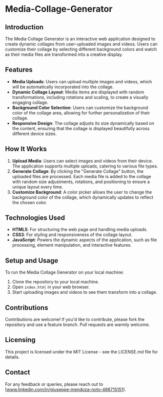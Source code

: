 # Media-Collage-Generator

## Introduction
The Media Collage Generator is an interactive web application designed to create dynamic collages from user-uploaded images and videos. Users can customize their collage by selecting different background colors and watch as their media files are transformed into a creative display.

## Features
- **Media Uploads**: Users can upload multiple images and videos, which will be automatically incorporated into the collage.
- **Dynamic Collage Layout**: Media items are displayed with random transformations, including rotations and scaling, to create a visually engaging collage.
- **Background Color Selection**: Users can customize the background color of the collage area, allowing for further personalization of their collage.
- **Responsive Design**: The collage adjusts its size dynamically based on the content, ensuring that the collage is displayed beautifully across different device sizes.

## How It Works
1. **Upload Media**: Users can select images and videos from their device. The application supports multiple uploads, catering to various file types.
2. **Generate Collage**: By clicking the "Generate Collage" button, the uploaded files are processed. Each media file is added to the collage with random size adjustments, rotations, and positioning to ensure a unique layout every time.
3. **Customize Background**: A color picker allows the user to change the background color of the collage, which dynamically updates to reflect the chosen color.

## Technologies Used
- **HTML5**: For structuring the web page and handling media uploads.
- **CSS3**: For styling and responsiveness of the collage layout.
- **JavaScript**: Powers the dynamic aspects of the application, such as file processing, element manipulation, and interactive features.

## Setup and Usage
To run the Media Collage Generator on your local machine:
1. Clone the repository to your local machine.
2. Open `index.html` in your web browser.
3. Start uploading images and videos to see them transform into a collage.

## Contributions
Contributions are welcome! If you'd like to contribute, please fork the repository and use a feature branch. Pull requests are warmly welcome.

## Licensing
This project is licensed under the MIT License - see the LICENSE.md file for details.

## Contact
For any feedback or queries, please reach out to [www.linkedin.com/in/giuseppe-mendoza-noto-486715151].

